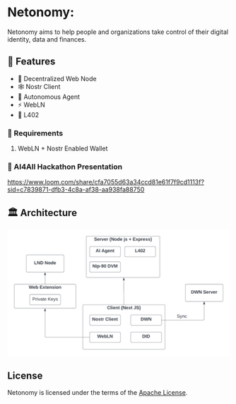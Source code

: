 # Netonomy:

Netonomy aims to help people and organizations take control of their digital identity, data and finances.

## 🤯 Features

- 💽 Decentralized Web Node
- 🕸️ Nostr Client
- 🤖 Autonomous Agent
- ⚡️ WebLN
- 💸 L402

### 📜 Requirements

1. WebLN + Nostr Enabled Wallet

### 🎥 AI4All Hackathon Presentation

https://www.loom.com/share/cfa7055d63a34ccd81e61f7f9cd1113f?sid=c7839871-dfb3-4c8a-af38-aa938fa88750

## 🏛️ Architecture

![Architecture Diagram](./docs/images/diagram2.png)

## License

Netonomy is licensed under the terms of the [Apache License](LICENSE).
